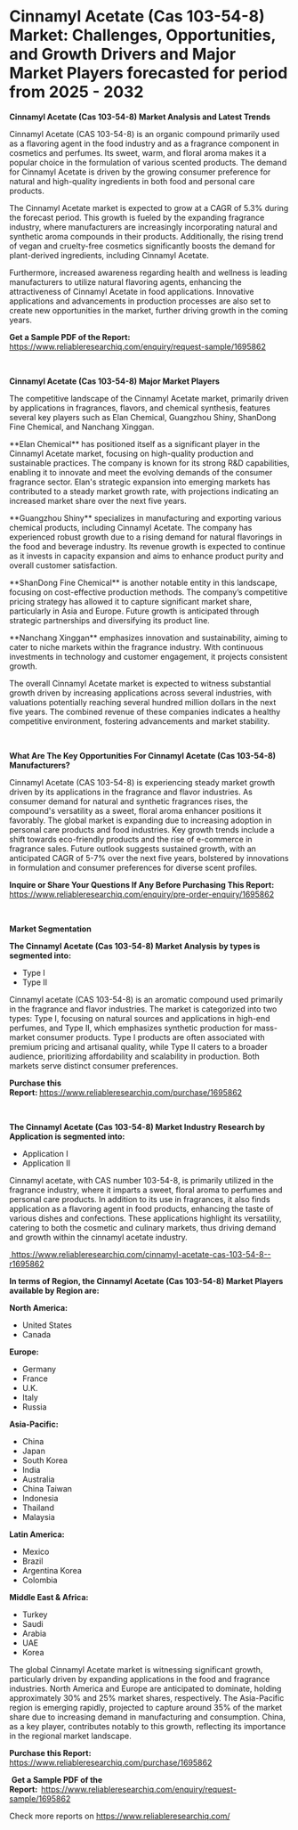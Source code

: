 <p><h1>Cinnamyl Acetate (Cas 103-54-8) Market: Challenges, Opportunities, and Growth Drivers and Major Market Players forecasted for period from 2025 - 2032</h1></p><p><strong>Cinnamyl Acetate (Cas 103-54-8) Market Analysis and Latest Trends</strong></p>
<p><p>Cinnamyl Acetate (CAS 103-54-8) is an organic compound primarily used as a flavoring agent in the food industry and as a fragrance component in cosmetics and perfumes. Its sweet, warm, and floral aroma makes it a popular choice in the formulation of various scented products. The demand for Cinnamyl Acetate is driven by the growing consumer preference for natural and high-quality ingredients in both food and personal care products.</p><p>The Cinnamyl Acetate market is expected to grow at a CAGR of 5.3% during the forecast period. This growth is fueled by the expanding fragrance industry, where manufacturers are increasingly incorporating natural and synthetic aroma compounds in their products. Additionally, the rising trend of vegan and cruelty-free cosmetics significantly boosts the demand for plant-derived ingredients, including Cinnamyl Acetate. </p><p>Furthermore, increased awareness regarding health and wellness is leading manufacturers to utilize natural flavoring agents, enhancing the attractiveness of Cinnamyl Acetate in food applications. Innovative applications and advancements in production processes are also set to create new opportunities in the market, further driving growth in the coming years.</p></p>
<p><strong>Get a Sample PDF of the Report:&nbsp;</strong> <a href="https://www.reliableresearchiq.com/enquiry/request-sample/1695862?utm_campaign=2324&utm_medium=2&utm_source=Github&utm_content=ia&utm_term=27032025&utm_id=cinnamyl-acetate-cas-103-54-8">https://www.reliableresearchiq.com/enquiry/request-sample/1695862</a></p>
<p>&nbsp;</p>
<p><strong>Cinnamyl Acetate (Cas 103-54-8) Major Market Players</strong></p>
<p><p>The competitive landscape of the Cinnamyl Acetate market, primarily driven by applications in fragrances, flavors, and chemical synthesis, features several key players such as Elan Chemical, Guangzhou Shiny, ShanDong Fine Chemical, and Nanchang Xinggan.</p><p>**Elan Chemical** has positioned itself as a significant player in the Cinnamyl Acetate market, focusing on high-quality production and sustainable practices. The company is known for its strong R&D capabilities, enabling it to innovate and meet the evolving demands of the consumer fragrance sector. Elan's strategic expansion into emerging markets has contributed to a steady market growth rate, with projections indicating an increased market share over the next five years.</p><p>**Guangzhou Shiny** specializes in manufacturing and exporting various chemical products, including Cinnamyl Acetate. The company has experienced robust growth due to a rising demand for natural flavorings in the food and beverage industry. Its revenue growth is expected to continue as it invests in capacity expansion and aims to enhance product purity and overall customer satisfaction.</p><p>**ShanDong Fine Chemical** is another notable entity in this landscape, focusing on cost-effective production methods. The company’s competitive pricing strategy has allowed it to capture significant market share, particularly in Asia and Europe. Future growth is anticipated through strategic partnerships and diversifying its product line.</p><p>**Nanchang Xinggan** emphasizes innovation and sustainability, aiming to cater to niche markets within the fragrance industry. With continuous investments in technology and customer engagement, it projects consistent growth. </p><p>The overall Cinnamyl Acetate market is expected to witness substantial growth driven by increasing applications across several industries, with valuations potentially reaching several hundred million dollars in the next five years. The combined revenue of these companies indicates a healthy competitive environment, fostering advancements and market stability.</p></p>
<p>&nbsp;</p>
<p><strong>What Are The Key Opportunities For Cinnamyl Acetate (Cas 103-54-8) Manufacturers?</strong></p>
<p><p>Cinnamyl Acetate (CAS 103-54-8) is experiencing steady market growth driven by its applications in the fragrance and flavor industries. As consumer demand for natural and synthetic fragrances rises, the compound's versatility as a sweet, floral aroma enhancer positions it favorably. The global market is expanding due to increasing adoption in personal care products and food industries. Key growth trends include a shift towards eco-friendly products and the rise of e-commerce in fragrance sales. Future outlook suggests sustained growth, with an anticipated CAGR of 5-7% over the next five years, bolstered by innovations in formulation and consumer preferences for diverse scent profiles.</p></p>
<p><strong>Inquire or Share Your Questions If Any Before Purchasing This Report:</strong> <a href="https://www.reliableresearchiq.com/enquiry/pre-order-enquiry/1695862?utm_campaign=2324&utm_medium=2&utm_source=Github&utm_content=ia&utm_term=27032025&utm_id=cinnamyl-acetate-cas-103-54-8">https://www.reliableresearchiq.com/enquiry/pre-order-enquiry/1695862</a></p>
<p>&nbsp;</p>
<p><strong>Market Segmentation</strong></p>
<p><strong>The Cinnamyl Acetate (Cas 103-54-8) Market Analysis by types is segmented into:</strong></p>
<p><ul><li>Type I</li><li>Type II</li></ul></p>
<p><p>Cinnamyl acetate (CAS 103-54-8) is an aromatic compound used primarily in the fragrance and flavor industries. The market is categorized into two types: Type I, focusing on natural sources and applications in high-end perfumes, and Type II, which emphasizes synthetic production for mass-market consumer products. Type I products are often associated with premium pricing and artisanal quality, while Type II caters to a broader audience, prioritizing affordability and scalability in production. Both markets serve distinct consumer preferences.</p></p>
<p><strong>Purchase this Report:&nbsp;</strong><a href="https://www.reliableresearchiq.com/purchase/1695862?utm_campaign=2324&utm_medium=2&utm_source=Github&utm_content=ia&utm_term=27032025&utm_id=cinnamyl-acetate-cas-103-54-8">https://www.reliableresearchiq.com/purchase/1695862</a></p>
<p>&nbsp;</p>
<p><strong>The Cinnamyl Acetate (Cas 103-54-8) Market Industry Research by Application is segmented into:</strong></p>
<p><ul><li>Application I</li><li>Application II</li></ul></p>
<p><p>Cinnamyl acetate, with CAS number 103-54-8, is primarily utilized in the fragrance industry, where it imparts a sweet, floral aroma to perfumes and personal care products. In addition to its use in fragrances, it also finds application as a flavoring agent in food products, enhancing the taste of various dishes and confections. These applications highlight its versatility, catering to both the cosmetic and culinary markets, thus driving demand and growth within the cinnamyl acetate industry.</p></p>
<p><a href="https://www.reliableresearchiq.com/cinnamyl-acetate-cas-103-54-8--r1695862?utm_campaign=2324&utm_medium=2&utm_source=Github&utm_content=ia&utm_term=27032025&utm_id=cinnamyl-acetate-cas-103-54-8">&nbsp;https://www.reliableresearchiq.com/cinnamyl-acetate-cas-103-54-8--r1695862</a></p>
<p><strong>In terms of Region, the Cinnamyl Acetate (Cas 103-54-8) Market Players available by Region are:</strong></p>
<p>
    <p> <strong> North America: </strong>
        <ul>
            <li>United States</li>
            <li>Canada</li>
        </ul>
        </p> 
    <p> <strong> Europe: </strong>
        <ul>
            <li>Germany</li>
            <li>France</li>
            <li>U.K.</li>
            <li>Italy</li>
            <li>Russia</li>
        </ul>
        </p> 
    <p> <strong> Asia-Pacific: </strong>
        <ul>
            <li>China</li>
            <li>Japan</li>
            <li>South Korea</li>
            <li>India</li>
            <li>Australia</li>
            <li>China Taiwan</li>
            <li>Indonesia</li>
            <li>Thailand</li>
            <li>Malaysia</li>
        </ul>
        </p> 
    <p> <strong> Latin America: </strong>
        <ul>
            <li>Mexico</li>
            <li>Brazil</li>
            <li>Argentina Korea</li>
            <li>Colombia</li>
        </ul>
        </p> 
    <p> <strong> Middle East & Africa: </strong>
        <ul>
            <li>Turkey</li>
            <li>Saudi</li>
            <li>Arabia</li>
            <li>UAE</li>
            <li>Korea</li>
        </ul>
    </p>
    </p>
<p><p>The global Cinnamyl Acetate market is witnessing significant growth, particularly driven by expanding applications in the food and fragrance industries. North America and Europe are anticipated to dominate, holding approximately 30% and 25% market shares, respectively. The Asia-Pacific region is emerging rapidly, projected to capture around 35% of the market share due to increasing demand in manufacturing and consumption. China, as a key player, contributes notably to this growth, reflecting its importance in the regional market landscape.</p></p>
<p><strong>Purchase this Report: </strong><a href="https://www.reliableresearchiq.com/purchase/1695862?utm_campaign=2324&utm_medium=2&utm_source=Github&utm_content=ia&utm_term=27032025&utm_id=cinnamyl-acetate-cas-103-54-8">https://www.reliableresearchiq.com/purchase/1695862</a></p>
<p>&nbsp;<strong>Get a Sample PDF of the Report:&nbsp;&nbsp;</strong><a href="https://www.reliableresearchiq.com/enquiry/request-sample/1695862?utm_campaign=2324&utm_medium=2&utm_source=Github&utm_content=ia&utm_term=27032025&utm_id=cinnamyl-acetate-cas-103-54-8">https://www.reliableresearchiq.com/enquiry/request-sample/1695862</a></p>
<p><strong></strong></p>
<p>Check more reports on <a href="https://www.reliableresearchiq.com/?utm_campaign=2324&utm_medium=2&utm_source=Github&utm_content=ia&utm_term=27032025&utm_id=cinnamyl-acetate-cas-103-54-8">https://www.reliableresearchiq.com/</a></p>